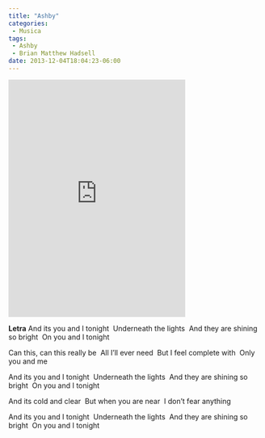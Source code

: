 ```yaml
---
title: "Ashby"
categories:
 - Musica
tags:
 - Ashby
 - Brian Matthew Hadsell
date: 2013-12-04T18:04:23-06:00
---
```

<iframe style="border: 0; width: 350px; height: 470px;" src="https://bandcamp.com/EmbeddedPlayer/album=2681633224/size=large/bgcol=ffffff/linkcol=0687f5/tracklist=false/track=3724426897/transparent=true/" seamless><a href="http://brianmatthewhadsell.bandcamp.com/album/nov-2013">Nov 2013 by Brian Matthew Hadsell</a></iframe>

__Letra__
And its you and I tonight 
Underneath the lights 
And they are shining so bright 
On you and I tonight

Can this, can this really be 
All I’ll ever need 
But I feel complete with 
Only you and me

And its you and I tonight 
Underneath the lights 
And they are shining so bright 
On you and I tonight 

And its cold and clear 
But when you are near 
I don’t fear anything 

And its you and I tonight 
Underneath the lights 
And they are shining so bright 
On you and I tonight
